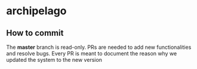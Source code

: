 # archipelago

## How to commit

The **master** branch is read-only. PRs are needed to add new functionalities and resolve bugs. Every PR is meant to document the reason why we updated the system to the new version

